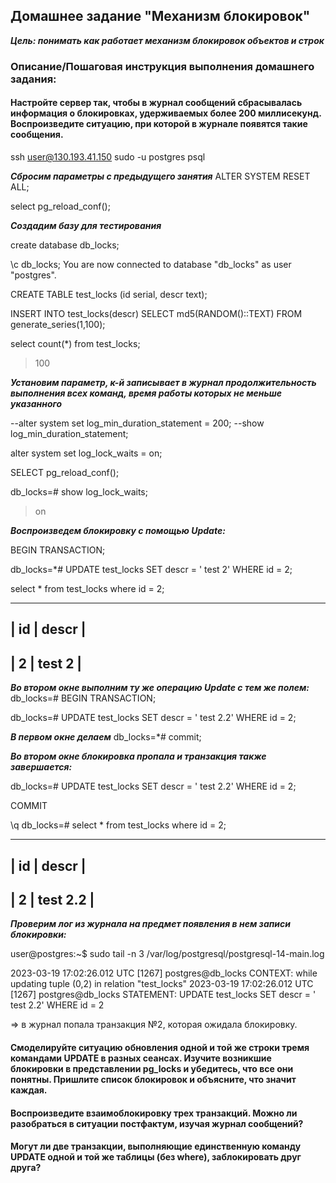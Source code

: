 ## Домашнее задание "Механизм блокировок"
***Цель: понимать как работает механизм блокировок объектов и строк***

### Описание/Пошаговая инструкция выполнения домашнего задания:

####  Настройте сервер так, чтобы в журнал сообщений сбрасывалась информация о блокировках, удерживаемых более 200 миллисекунд. Воспроизведите ситуацию, при которой в журнале появятся такие сообщения.
ssh user@130.193.41.150
sudo -u postgres psql

***Сбросим параметры с предыдущего занятия***
ALTER SYSTEM RESET ALL;

select pg_reload_conf();

***Создадим базу для тестирования***

create database db_locks;

\c db_locks;
You are now connected to database "db_locks" as user "postgres".

CREATE TABLE test_locks (id serial, descr text);

INSERT INTO test_locks(descr) SELECT md5(RANDOM()::TEXT) FROM generate_series(1,100);

select count(*) from test_locks;
>100

***Установим параметр, к-й записывает в журнал продолжительность выполнения всех команд, время работы которых не меньше указанного***

--alter system set log_min_duration_statement = 200;
--show log_min_duration_statement;

alter system set log_lock_waits = on;

SELECT pg_reload_conf();


db_locks=# show log_lock_waits;
>on

***Воспроизведем блокировку с помощью Update:***

BEGIN TRANSACTION;

db_locks=*# UPDATE test_locks SET descr = ' test 2'  WHERE id = 2;

select * from test_locks where id = 2;

________________
| id | descr |
------------
| 2 |  test 2 |
-------------

  
***Во втором окне выполним ту же операцию Update с тем же полем:***
db_locks=# BEGIN TRANSACTION;

db_locks=# UPDATE test_locks SET descr = ' test 2.2'  WHERE id = 2;

***В первом окне делаем***
db_locks=*# commit;

***Во втором окне блокировка пропала и транзакция также завершается:***

db_locks=# UPDATE test_locks SET descr = ' test 2.2'  WHERE id = 2;

COMMIT

\q
db_locks=# select * from test_locks where id = 2;
________________
| id | descr |
------------
| 2 |  test 2.2 |
-------------

***Проверим лог из журнала на предмет появления в нем записи блокировки:***


user@postgres:~$ sudo tail -n 3 /var/log/postgresql/postgresql-14-main.log

2023-03-19 17:02:26.012 UTC [1267] postgres@db_locks CONTEXT:  while updating tuple (0,2) in relation "test_locks"
2023-03-19 17:02:26.012 UTC [1267] postgres@db_locks STATEMENT:  UPDATE test_locks SET descr = ' test 2.2'  WHERE id = 2

=> в журнал попала транзакция №2, которая ожидала блокировку.

#### Смоделируйте ситуацию обновления одной и той же строки тремя командами UPDATE в разных сеансах. Изучите возникшие блокировки в представлении pg_locks и убедитесь, что все они понятны. Пришлите список блокировок и объясните, что значит каждая.


#### Воспроизведите взаимоблокировку трех транзакций. Можно ли разобраться в ситуации постфактум, изучая журнал сообщений?


#### Могут ли две транзакции, выполняющие единственную команду UPDATE одной и той же таблицы (без where), заблокировать друг друга?


<!--stackedit_data:
eyJoaXN0b3J5IjpbLTExNDc2MjQwMTcsNDE5NTkzMzksNzgxNj
AwNTkzLC02MjQyMDA1NzcsMjIzMTY3MTY4LDE0NjQzMDM4NTFd
fQ==
-->